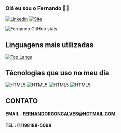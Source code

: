 ### Olá eu sou o Fernando 🖐🏼

[![Linkedin](https://img.shields.io/badge/LinkedIn-0077B5?style=for-the-badge&logo=linkedin&logoColor=white)](https://www.linkedin.com/in/fernandorgoncalves/)
[![Site](https://img.shields.io/badge/website-000000?style=for-the-badge&logo=About.me&logoColor=white)](https://fernandorgoncalves.github.io/Portifolio/)

![Fernando GitHub stats](https://github-readme-stats.vercel.app/api?username=fernandorgoncalves&show_icons=true&theme=tokyonight)

## Linguagens mais utilizadas
[![Top Langs](https://github-readme-stats.vercel.app/api/top-langs/?username=fernandorgoncalves&layout=pie)](https://github.com/anuraghazra/github-readme-stats)

## Técnologias que uso no meu dia

<div style="display: inline-block;">
  <img src="https://img.shields.io/badge/HTML5-E34F26?style=for-the-badge&logo=html5&logoColor=white" alt="HTML5" srcset="">
    <img src="https://img.shields.io/badge/CSS3-1572B6?style=for-the-badge&logo=css3&logoColor=white" alt="HTML5" srcset="">
      <img src="https://img.shields.io/badge/JavaScript-F7DF1E?style=for-the-badge&logo=javascript&logoColor=black" alt="HTML5" srcset="">
        <img src="https://img.shields.io/badge/Node.js-43853D?style=for-the-badge&logo=node.js&logoColor=white" alt="HTML5" srcset="">
</div>


## CONTATO
#### EMAIL : FERNANDORGONCALVES@HOTMAIL.COM
#### TEL : (11)98188-5098

